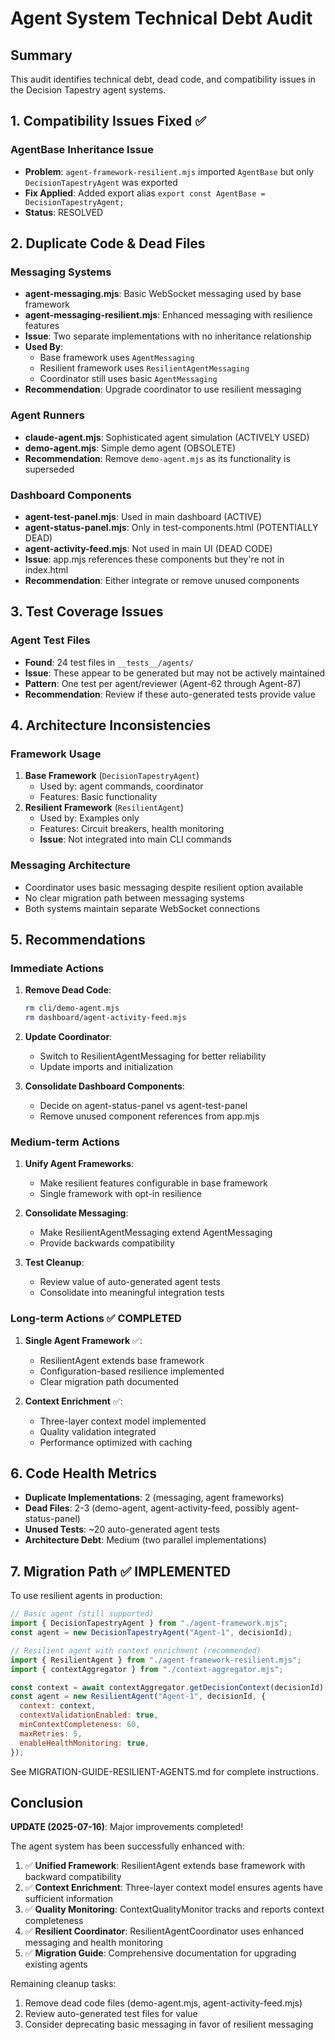# Agent System Technical Debt Audit

## Summary

This audit identifies technical debt, dead code, and compatibility issues in the Decision Tapestry agent systems.

## 1. Compatibility Issues Fixed ✅

### AgentBase Inheritance Issue

- **Problem**: `agent-framework-resilient.mjs` imported `AgentBase` but only `DecisionTapestryAgent` was exported
- **Fix Applied**: Added export alias `export const AgentBase = DecisionTapestryAgent;`
- **Status**: RESOLVED

## 2. Duplicate Code & Dead Files

### Messaging Systems

- **agent-messaging.mjs**: Basic WebSocket messaging used by base framework
- **agent-messaging-resilient.mjs**: Enhanced messaging with resilience features
- **Issue**: Two separate implementations with no inheritance relationship
- **Used By**:
  - Base framework uses `AgentMessaging`
  - Resilient framework uses `ResilientAgentMessaging`
  - Coordinator still uses basic `AgentMessaging`
- **Recommendation**: Upgrade coordinator to use resilient messaging

### Agent Runners

- **claude-agent.mjs**: Sophisticated agent simulation (ACTIVELY USED)
- **demo-agent.mjs**: Simple demo agent (OBSOLETE)
- **Recommendation**: Remove `demo-agent.mjs` as its functionality is superseded

### Dashboard Components

- **agent-test-panel.mjs**: Used in main dashboard (ACTIVE)
- **agent-status-panel.mjs**: Only in test-components.html (POTENTIALLY DEAD)
- **agent-activity-feed.mjs**: Not used in main UI (DEAD CODE)
- **Issue**: app.mjs references these components but they're not in index.html
- **Recommendation**: Either integrate or remove unused components

## 3. Test Coverage Issues

### Agent Test Files

- **Found**: 24 test files in `__tests__/agents/`
- **Issue**: These appear to be generated but may not be actively maintained
- **Pattern**: One test per agent/reviewer (Agent-62 through Agent-87)
- **Recommendation**: Review if these auto-generated tests provide value

## 4. Architecture Inconsistencies

### Framework Usage

1. **Base Framework** (`DecisionTapestryAgent`)
   - Used by: agent commands, coordinator
   - Features: Basic functionality
2. **Resilient Framework** (`ResilientAgent`)
   - Used by: Examples only
   - Features: Circuit breakers, health monitoring
   - **Issue**: Not integrated into main CLI commands

### Messaging Architecture

- Coordinator uses basic messaging despite resilient option available
- No clear migration path between messaging systems
- Both systems maintain separate WebSocket connections

## 5. Recommendations

### Immediate Actions

1. **Remove Dead Code**:

   ```bash
   rm cli/demo-agent.mjs
   rm dashboard/agent-activity-feed.mjs
   ```

2. **Update Coordinator**:
   - Switch to ResilientAgentMessaging for better reliability
   - Update imports and initialization

3. **Consolidate Dashboard Components**:
   - Decide on agent-status-panel vs agent-test-panel
   - Remove unused component references from app.mjs

### Medium-term Actions

1. **Unify Agent Frameworks**:
   - Make resilient features configurable in base framework
   - Single framework with opt-in resilience

2. **Consolidate Messaging**:
   - Make ResilientAgentMessaging extend AgentMessaging
   - Provide backwards compatibility

3. **Test Cleanup**:
   - Review value of auto-generated agent tests
   - Consolidate into meaningful integration tests

### Long-term Actions ✅ COMPLETED

1. **Single Agent Framework** ✅:
   - ResilientAgent extends base framework
   - Configuration-based resilience implemented
   - Clear migration path documented

2. **Context Enrichment** ✅:
   - Three-layer context model implemented
   - Quality validation integrated
   - Performance optimized with caching

## 6. Code Health Metrics

- **Duplicate Implementations**: 2 (messaging, agent frameworks)
- **Dead Files**: 2-3 (demo-agent, agent-activity-feed, possibly agent-status-panel)
- **Unused Tests**: ~20 auto-generated agent tests
- **Architecture Debt**: Medium (two parallel implementations)

## 7. Migration Path ✅ IMPLEMENTED

To use resilient agents in production:

```javascript
// Basic agent (still supported)
import { DecisionTapestryAgent } from "./agent-framework.mjs";
const agent = new DecisionTapestryAgent("Agent-1", decisionId);

// Resilient agent with context enrichment (recommended)
import { ResilientAgent } from "./agent-framework-resilient.mjs";
import { contextAggregator } from "./context-aggregator.mjs";

const context = await contextAggregator.getDecisionContext(decisionId);
const agent = new ResilientAgent("Agent-1", decisionId, {
  context: context,
  contextValidationEnabled: true,
  minContextCompleteness: 60,
  maxRetries: 5,
  enableHealthMonitoring: true,
});
```

See MIGRATION-GUIDE-RESILIENT-AGENTS.md for complete instructions.

## Conclusion

**UPDATE (2025-07-16)**: Major improvements completed!

The agent system has been successfully enhanced with:

1. ✅ **Unified Framework**: ResilientAgent extends base framework with backward compatibility
2. ✅ **Context Enrichment**: Three-layer context model ensures agents have sufficient information
3. ✅ **Quality Monitoring**: ContextQualityMonitor tracks and reports context completeness
4. ✅ **Resilient Coordinator**: ResilientAgentCoordinator uses enhanced messaging and health monitoring
5. ✅ **Migration Guide**: Comprehensive documentation for upgrading existing agents

Remaining cleanup tasks:

1. Remove dead code files (demo-agent.mjs, agent-activity-feed.mjs)
2. Review auto-generated test files for value
3. Consider deprecating basic messaging in favor of resilient messaging
